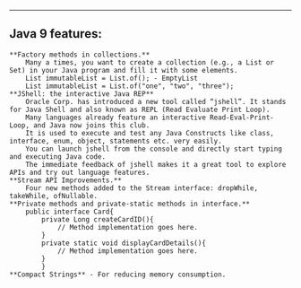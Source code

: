 ***
**Java 9 features:**
---------------------------------
	**Factory methods in collections.**
		Many a times, you want to create a collection (e.g., a List or Set) in your Java program and fill it with some elements.
		List immutableList = List.of(); - EmptyList
		List immutableList = List.of("one", "two", "three");
	**JShell: the interactive Java REP**
		Oracle Corp. has introduced a new tool called “jshell”. It stands for Java Shell and also known as REPL (Read Evaluate Print Loop). 
		Many languages already feature an interactive Read-Eval-Print-Loop, and Java now joins this club. 
		It is used to execute and test any Java Constructs like class, interface, enum, object, statements etc. very easily. 
		You can launch jshell from the console and directly start typing and executing Java code. 
		The immediate feedback of jshell makes it a great tool to explore APIs and try out language features.
	**Stream API Improvements.**
		Four new methods added to the Stream interface: dropWhile, takeWhile, ofNullable.
	**Private methods and private-static methods in interface.**
		public interface Card{
			private Long createCardID(){
				// Method implementation goes here.
			}
			private static void displayCardDetails(){
				// Method implementation goes here.
			}
			}
   	**Compact Strings** - For reducing memory consumption.
